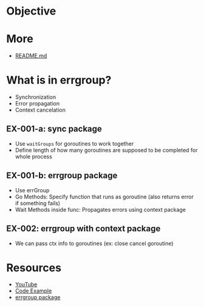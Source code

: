 # Objective

# More
- [README.md](code/012/README.md)

# What is in errgroup?
- Synchronization
- Error propagation
- Context cancelation

## EX-001-a: sync package
- Use <code>waitGroups</code> for goroutines to work together
- Define length of how many goroutines are supposed to be completed for whole process
## EX-001-b: errgroup package
- Use errGroup
- Go Methods: Specify function that runs as goroutine (also returns error if something fails)
- Wait Methods inside func: Propagates errors using context package

## EX-002: errgroup with context package
- We can pass ctx info to goroutines (ex: close cancel goroutine)

# Resources
- [YouTube](https://www.youtube.com/watch?v=KGOgEr7tFKE&list=PL7yAAGMOat_F7bOImcjx4ZnCtfyNEqzCy&index=10)
- [Code Example](https://github.com/MarioCarrion/videos/tree/a2d4d2d8efb306f44c23e157d0ad10636230f3de/2021/09/02)
- [errgroup package](https://pkg.go.dev/golang.org/x/sync/errgroup)
